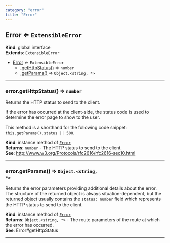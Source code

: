 ```yaml
---
category: "error"
title: "Error"
---
```


## Error ⇐ <code>ExtensibleError</code>&nbsp;<a name="Error" href="https://github.com/seznam/IMA.js-core/tree/0.16.9/error/Error.js#L15" target="_blank"><span class="icon"><i class="fas fa-external-link-alt fa-xs"></i></span></a>
**Kind**: global interface  
**Extends**: <code>ExtensibleError</code>  

* [Error](#Error) ⇐ <code>ExtensibleError</code>
    * [.getHttpStatus()](#Error+getHttpStatus) ⇒ <code>number</code>
    * [.getParams()](#Error+getParams) ⇒ <code>Object.&lt;string, \*&gt;</code>


* * *

### error.getHttpStatus() ⇒ <code>number</code>&nbsp;<a name="Error+getHttpStatus" href="https://github.com/seznam/IMA.js-core/tree/0.16.9/error/Error.js#L28" target="_blank"><span class="icon"><i class="fas fa-external-link-alt fa-xs"></i></span></a>
Returns the HTTP status to send to the client.

If the error has occurred at the client-side, the status code is used to
determine the error page to show to the user.

This method is a shorthand for the following code snippet:
`this.getParams().status || 500`.

**Kind**: instance method of [<code>Error</code>](#Error)  
**Returns**: <code>number</code> - The HTTP status to send to the client.  
**See**: http://www.w3.org/Protocols/rfc2616/rfc2616-sec10.html  

* * *

### error.getParams() ⇒ <code>Object.&lt;string, \*&gt;</code>&nbsp;<a name="Error+getParams" href="https://github.com/seznam/IMA.js-core/tree/0.16.9/error/Error.js#L41" target="_blank"><span class="icon"><i class="fas fa-external-link-alt fa-xs"></i></span></a>
Returns the error parameters providing additional details about the
error. The structure of the returned object is always
situation-dependent, but the returned object usually contains the
`status: number` field which represents the HTTP status to send to
the client.

**Kind**: instance method of [<code>Error</code>](#Error)  
**Returns**: <code>Object.&lt;string, \*&gt;</code> - The route parameters of the route at which
        the error has occurred.  
**See**: Error#getHttpStatus  

* * *

